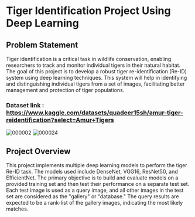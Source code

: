 # Tiger Identification Project Using Deep Learning

## Problem Statement
Tiger identification is a critical task in wildlife conservation, enabling researchers to track and monitor individual tigers in their natural habitat. The goal of this project is to develop a robust tiger re-identification (Re-ID) system using deep learning techniques. This system will help in identifying and distinguishing individual tigers from a set of images, facilitating better management and protection of tiger populations.

### Dataset link : https://www.kaggle.com/datasets/quadeer15sh/amur-tiger-reidentification?select=Amur+Tigers

![000002](https://github.com/jeet-Abhi123/Email-SMS-spam-classifier/assets/143840497/b8eb2ce5-18a6-410d-9d14-4312220adf61)
![000024](https://github.com/jeet-Abhi123/Email-SMS-spam-classifier/assets/143840497/d79e39dd-6985-4737-aa7f-54d860df1ad2)

## Project Overview
This project implements multiple deep learning models to perform the tiger Re-ID task. The models used include DenseNet, VGG16, ResNet50, and EfficientNet. The primary objective is to build and evaluate models on a provided training set and then test their performance on a separate test set. Each test image is used as a query image, and all other images in the test set are considered as the "gallery" or "database." The query results are expected to be a rank-list of the gallery images, indicating the most likely matches.


